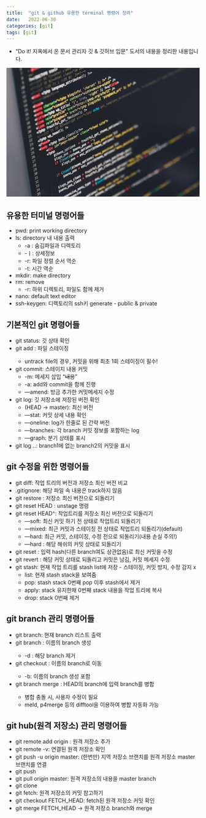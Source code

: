 ```yaml
---
title:  "git & github 유용한 terminal 명령어 정리"
date:   2022-06-30 
categories: [git]
tags: [git]
---
```




- “Do it! 지옥에서 온 문서 관리자 깃 & 깃허브 입문" 도서의 내용을 정리한 내용입니다.

![code-1839406_1280.jpg](/images/post-images/code-1839406_1280.jpg)

## 유용한 터미널 명령어들

- pwd: print working directory
- ls: directory 내 내용 출력
    - -a : 숨김파일과 디렉토리
    - -ㅣ: 상세정보
    - -r: 파일 정렬 순서 역순
    - -t: 시간 역순
- mkdir: make directory
- rm: remove
    - -r: 하위 디렉토리, 파일도 함께 제거
- nano: default text editor
- ssh-keygen: 디렉토리의 ssh키 generate - public & private

## 기본적인 git 명령어들

- git status: 깃 상태 확인
- git add <file name>: 파일 스테이징
    - untrack file의 경우, 커밋을 위해 최초 1회 스테이징이 필수!
- git commit: 스테이지 내용 커밋
    - -m: 메세지 삽입 “~~내용~~”
    - -a: add와 commit을 함께 진행
    - —amend: 방금 추가한 커밋메세지 수정
- git log: 깃 저장소에 저장된 버전 확인
    - (HEAD → master): 최신 버전
    - —stat: 커밋 상세 내용 확인
    - —oneline: log가 한줄로 된 간략 버전
    - —branches: 각 branch 커밋 정보를 포함하는 log
    - —graph: 분기 상태를 표시
- git log <branch1>..<branch2>: branch1에 없는 branch2의 커밋을 표시

## git 수정을 위한 명령어들

- git diff: 작업 트리의 버전과 저장소 최신 버전 비교
- .gitignore: 해당 파일 속 내용은 track하지 않음
- git restore <file>: 저장소 최신 버전으로 되돌리기
- git reset HEAD <file>: unstage 명령
- git reset HEAD^: 작업트리를 저장소 최신 버전으로 되돌리기
    - —soft: 최신 커밋 하기 전 상태로 작업트리 되돌리기
    - —mixed: 최근 커밋과 스테이징 전 상태로 작업트리 되돌리기(default)
    - —hard: 최근 커밋, 스테이징, 수정 전으로 되돌리기(내용 손실 주의!)
    - —hard <commit hash>: 해당 해쉬의 커밋 상태로 되돌리기
- git reset <commit hash>: 입력 hash(다른 branch여도 상관없음)로 최신 커밋을 수정
- git revert <commit hash>: 해당 커밋 상태로 되돌리고 커밋은 남김, 커밋 메세지 수정
- git stash: 현재 작업 트리를 stash list에 저장 - 스테이징, 커밋 방지, 수정 감지 x
    - list: 현재 stash stack을 보여줌
    - pop: stash stack 0번째 pop 이후 stash에서 제거
    - apply: stack 유지한채 0번째 stack 내용을 작업 트리에 복사
    - drop: stack 0번째 제거
    

## git branch 관리 명령어들

- git branch: 현재 branch 리스트 출력
- git branch <branch name>: 이름의 branch 생성
    - -d : 해당 branch 제거
- git checkout <branch>: 이름의 branch로 이동
    - -b: 이름의 branch 생성 포함
- git branch merge <branch>: HEAD의 branch에 입력 branch를 병합
    - 병합 충돌 시, 사용자 수정이 필요
    - meld, p4merge 등의 difftool을 이용하여 병합 자동화 가능
    

## git hub(원격 저장소) 관리 명령어들

- git remote add origin <http of git hub respiratory>: 원격 저장소 추가
- git remote -v: 연결된 원격 저장소 확인
- git push -u origin master: (한번만) 지역 저장소 브랜치를 원격 저장소 master 브랜치를 연결
- git push
- git pull origin master: 원격 저장소의 내용을 master branch
- git clone <clone adress> <respiratory name>
- git fetch: 원격 저장소의 커밋 참고하기
- git checkout FETCH_HEAD: fetch된 원격 저장소 커밋 확인
- git merge FETCH_HEAD → 원격 저장소 branch와 merge
